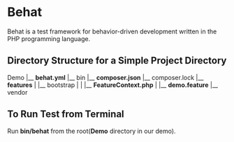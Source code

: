 # Behat
Behat is a test framework for behavior-driven development written in the PHP programming language.

## Directory Structure for a Simple Project Directory
Demo
|__ __behat.yml__
|__ bin
|__ __composer.json__
|__ composer.lock
|__ __features__
|     |__ bootstrap
|     |     |__ __FeatureContext.php__
|     |__ __demo.feature__
|__ vendor

## To Run Test from Terminal
Run __bin/behat__ from the root(__Demo__ directory in our demo).
